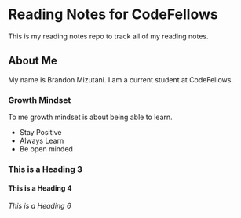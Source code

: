 # Reading Notes for CodeFellows

This is my reading notes repo to track all of my reading notes.

## About Me

My name is Brandon Mizutani. I am a current student at CodeFellows.

### Growth Mindset

To me growth mindset is about being able to learn. 

- Stay Positive
- Always Learn
- Be open minded





### This is a Heading 3
#### This is a Heading 4
###### This is a Heading 6
